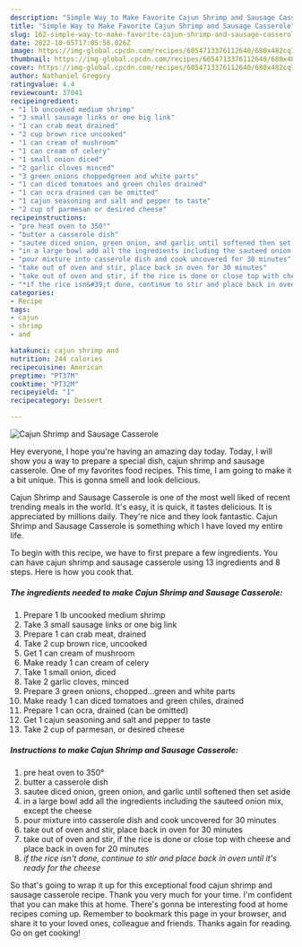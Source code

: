 ```yaml
---
description: "Simple Way to Make Favorite Cajun Shrimp and Sausage Casserole"
title: "Simple Way to Make Favorite Cajun Shrimp and Sausage Casserole"
slug: 162-simple-way-to-make-favorite-cajun-shrimp-and-sausage-casserole
date: 2022-10-05T17:05:56.026Z
image: https://img-global.cpcdn.com/recipes/6054713376112640/680x482cq70/cajun-shrimp-and-sausage-casserole-recipe-main-photo.jpg
thumbnail: https://img-global.cpcdn.com/recipes/6054713376112640/680x482cq70/cajun-shrimp-and-sausage-casserole-recipe-main-photo.jpg
cover: https://img-global.cpcdn.com/recipes/6054713376112640/680x482cq70/cajun-shrimp-and-sausage-casserole-recipe-main-photo.jpg
author: Nathaniel Gregory
ratingvalue: 4.4
reviewcount: 37041
recipeingredient:
- "1 lb uncooked medium shrimp"
- "3 small sausage links or one big link"
- "1 can crab meat drained"
- "2 cup brown rice uncooked"
- "1 can cream of mushroom"
- "1 can cream of celery"
- "1 small onion diced"
- "2 garlic cloves minced"
- "3 green onions choppedgreen and white parts"
- "1 can diced tomatoes and green chiles drained"
- "1 can ocra drained can be omitted"
- "1 cajun seasoning and salt and pepper to taste"
- "2 cup of parmesan or desired cheese"
recipeinstructions:
- "pre heat oven to 350°"
- "butter a casserole dish"
- "sautee diced onion, green onion, and garlic until softened then set aside"
- "in a large bowl add all the ingredients including the sauteed onion mix, except the cheese"
- "pour mixture into casserole dish and cook uncovered for 30 minutes"
- "take out of oven and stir, place back in oven for 30 minutes"
- "take out of oven and stir, if the rice is done or close top with cheese and place back in oven for 20 minutes"
- "*if the rice isn&#39;t done, continue to stir and place back in oven until it&#39;s ready for the cheese*"
categories:
- Recipe
tags:
- cajun
- shrimp
- and

katakunci: cajun shrimp and 
nutrition: 244 calories
recipecuisine: American
preptime: "PT37M"
cooktime: "PT32M"
recipeyield: "1"
recipecategory: Dessert

---
```



![Cajun Shrimp and Sausage Casserole](https://img-global.cpcdn.com/recipes/6054713376112640/680x482cq70/cajun-shrimp-and-sausage-casserole-recipe-main-photo.jpg)

Hey everyone, I hope you're having an amazing day today. Today, I will show you a way to prepare a special dish, cajun shrimp and sausage casserole. One of my favorites food recipes. This time, I am going to make it a bit unique. This is gonna smell and look delicious.



Cajun Shrimp and Sausage Casserole is one of the most well liked of recent trending meals in the world. It's easy, it is quick, it tastes delicious. It is appreciated by millions daily. They're nice and they look fantastic. Cajun Shrimp and Sausage Casserole is something which I have loved my entire life.


To begin with this recipe, we have to first prepare a few ingredients. You can have cajun shrimp and sausage casserole using 13 ingredients and 8 steps. Here is how you cook that.

<!--inarticleads1-->

##### The ingredients needed to make Cajun Shrimp and Sausage Casserole:

1. Prepare 1 lb uncooked medium shrimp
1. Take 3 small sausage links or one big link
1. Prepare 1 can crab meat, drained
1. Take 2 cup brown rice, uncooked
1. Get 1 can cream of mushroom
1. Make ready 1 can cream of celery
1. Take 1 small onion, diced
1. Take 2 garlic cloves, minced
1. Prepare 3 green onions, chopped...green and white parts
1. Make ready 1 can diced tomatoes and green chiles, drained
1. Prepare 1 can ocra, drained (can be omitted)
1. Get 1 cajun seasoning and salt and pepper to taste
1. Take 2 cup of parmesan, or desired cheese




<!--inarticleads2-->

##### Instructions to make Cajun Shrimp and Sausage Casserole:

1. pre heat oven to 350°
1. butter a casserole dish
1. sautee diced onion, green onion, and garlic until softened then set aside
1. in a large bowl add all the ingredients including the sauteed onion mix, except the cheese
1. pour mixture into casserole dish and cook uncovered for 30 minutes
1. take out of oven and stir, place back in oven for 30 minutes
1. take out of oven and stir, if the rice is done or close top with cheese and place back in oven for 20 minutes
1. *if the rice isn&#39;t done, continue to stir and place back in oven until it&#39;s ready for the cheese*




So that's going to wrap it up for this exceptional food cajun shrimp and sausage casserole recipe. Thank you very much for your time. I'm confident that you can make this at home. There's gonna be interesting food at home recipes coming up. Remember to bookmark this page in your browser, and share it to your loved ones, colleague and friends. Thanks again for reading. Go on get cooking!
